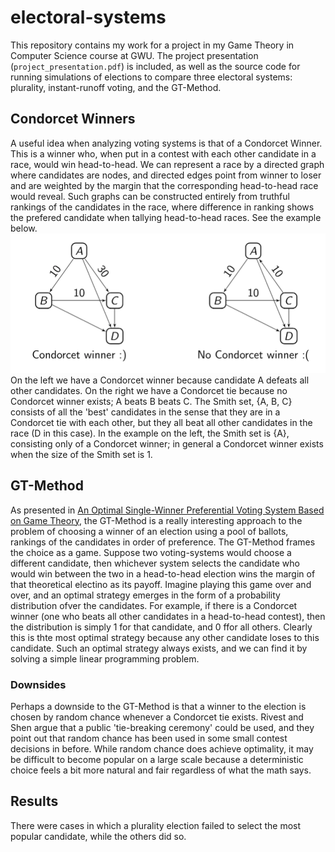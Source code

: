 # electoral-systems

This repository contains my work for a project in my Game Theory in Computer Science course at GWU. The project presentation (`project_presentation.pdf`) is included, as well as the source code for running simulations of elections to compare three electoral systems: plurality, instant-runoff voting, and the GT-Method. 

## Condorcet Winners
A useful idea when analyzing voting systems is that of a Condorcet Winner. This is a winner who, when put in a contest with each other candidate in a race, would win head-to-head. We can represent a race by a directed graph where candidates are nodes, and directed edges point from winner to loser and are weighted by the margin that the corresponding head-to-head race would reveal. Such graphs can be constructed entirely from truthful rankings of the candidates in the race, where difference in ranking shows the prefered candidate when tallying head-to-head races. See the example below. 
![img](condorcetwinner.png)
On the left we have a Condorcet winner because candidate A defeats all other candidates. On the right we have a Condorcet tie because no Condorcet winner exists; A beats B beats C. The Smith set, {A, B, C} consists of all the 'best' candidates in the sense that they are in a Condorcet tie with each other, but they all beat all other candidates in the race (D in this case). In the example on the left, the Smith set is {A}, consisting only of a Condorcet winner; in general a Condorcet winner exists when the size of the Smith set is 1.

## GT-Method
As presented in [An Optimal Single-Winner Preferential Voting System Based on
Game Theory](https://www.stat.uchicago.edu/~lekheng/meetings/mathofranking/ref/rivest.pdf), the GT-Method is a really interesting approach to the problem of choosing a winner of an election using a pool of ballots, rankings of the candidates in order of preference. The GT-Method frames the choice as a game. Suppose two voting-systems would choose a different candidate, then whichever system selects the candidate who would win between the two in a head-to-head election wins the margin of that theoretical electino as its payoff. Imagine playing this game over and over, and an optimal strategy emerges in the form of a probability distribution ofver the candidates. For example, if there is a Condorcet winner (one who beats all other candidates in a head-to-head contest), then the distribution is simply 1 for that candidate, and 0 ffor all others. Clearly this is thte most optimal strategy because any other candidate loses to this candidate. Such an optimal strategy always exists, and we can find it by solving a simple linear programming problem.
### Downsides
Perhaps a downside to the GT-Method is that a winner to the election is chosen by random chance whenever a Condorcet tie exists. Rivest and Shen argue that a public 'tie-breaking ceremony' could be used, and they point out that random chance has been used in some small contest decisions in before. While random chance does achieve optimality, it may be difficult to become popular on a large scale because a deterministic choice feels a bit more natural and fair regardless of what the math says.

## Results
There were cases in which a plurality election failed to select the most popular candidate, while the others did so.

